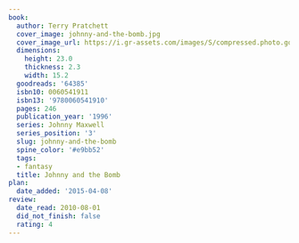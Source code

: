```yaml
---
book:
  author: Terry Pratchett
  cover_image: johnny-and-the-bomb.jpg
  cover_image_url: https://i.gr-assets.com/images/S/compressed.photo.goodreads.com/books/1387702036l/64385.jpg
  dimensions:
    height: 23.0
    thickness: 2.3
    width: 15.2
  goodreads: '64385'
  isbn10: 0060541911
  isbn13: '9780060541910'
  pages: 246
  publication_year: '1996'
  series: Johnny Maxwell
  series_position: '3'
  slug: johnny-and-the-bomb
  spine_color: '#e9bb52'
  tags:
  - fantasy
  title: Johnny and the Bomb
plan:
  date_added: '2015-04-08'
review:
  date_read: 2010-08-01
  did_not_finish: false
  rating: 4
---
```

